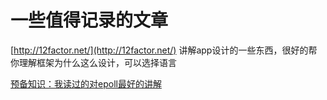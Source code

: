 一些值得记录的文章
===

[http://12factor.net/](http://12factor.net/) 讲解app设计的一些东西，很好的帮你理解框架为什么这么设计，可以选择语言

[预备知识：我读过的对epoll最好的讲解](http://www.nowamagic.net/academy/detail/13321005)
